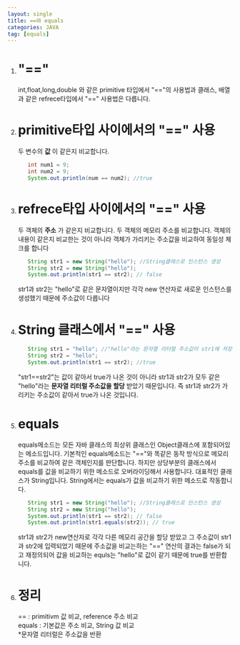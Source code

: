 ```yaml
---
layout: single
title: ==와 equals
categories: JAVA
tag: [equals]
---
```


1. # "=="    
   int,float,long,double 와 같은 primitive 타입에서 "=="의 사용법과 클래스, 배열과 같은 refrece타입에서 "==" 사용법은 다릅니다.   

1. # primitive타입 사이에서의 "==" 사용
   두 변수의 __값__ 이 같은지 비교합니다.
   ```java
      int num1 = 9;
      int num2 = 9;
      System.out.println(num == num2); //true
   ```
1. # refrece타입 사이에서의 "==" 사용
   두 객체의 __주소__ 가 같은지 비교합니다. 두 객체의 메모리 주소를 비교합니다. 객체의 내용이 같은지 비교한는 것이 아니라 객체가 가리키는 주소값을 비교하여 동일성 체크를 합니다
   ```java
      String str1 = new String("hello"); //String클래스로 인스턴스 생성
      String str2 = new String("hello");
      System.out.println(str1 == str2); // false
   ```
   str1과 str2는 "hello"로 같은 문자열이지만 각각 new 연산자로 새로운 인스턴스를 생성했기 때문에 주소값이 다릅니다
1. # String 클래스에서 "==" 사용
   ```java
      String str1 = "hello"; //"hello"라는 문자열 리터럴 주소값이 str1에 저장
      String str2 = "hello"; 
      System.out.println(str1 == str2); //true
   ```
   "str1==str2"는 값이 같아서 true가 나온 것이 아니라 str1과 str2가 모두 같은 "hello"라는 __문자열 리터럴 주소값을 할당__ 받았기 때문입니다. 즉 str1과 str2가 가리키는 주소값이 같아서 true가 나온 것입니다.
1. # equals
   equals메소드는 모든 자바 클래스의 최상위 클래스인 Object클래스에 포함되어있는 메소드입니다. 기본적인 equals메소드는 "=="와 똑같은 동작 방식으로 메모리 주소를 비교하여 같은 객체인지를 판단합니다. 하지만 상당부분의 클래스에서 equals를 값을 비교하기 위한 메소드로 오버라이딩해서 사용합니다. 대표적인 클래스가 String입니다. String에서는 equals가 값을 비교하기 위한 메소드로 작동합니다.
   ```java
      String str1 = new String("hello"); //String클래스로 인스턴스 생성
      String str2 = new String("hello");
      System.out.println(str1 == str2); // false
      System.out.println(str1.equals(str2)); // true
   ```
   str1과 str2가 new연산자로 각각 다른 메모리 공간을 할당 받았고 그 주소값이 str1과 str2에 입력되었기 때문에 주소값을 비교는하는 "==" 연산의 결과는 false가 되고 재정의되어 값을 비교하는 equls는 "hello"로 값이 같기 때문에 true를 반환합니다.   
1. # 정리
   == : primitivm 값 비교, reference 주소 비교   
   equals : 기본값은 주소 비교, String 값 비교   
   *문자열 리터럴은 주소값을 반환
